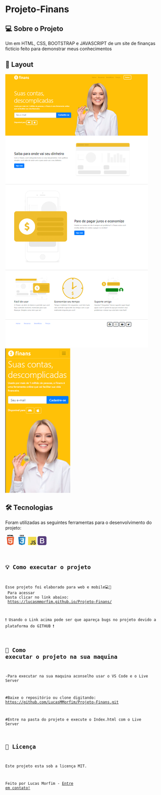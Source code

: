 # Projeto-Finans

## 💻 Sobre o Projeto
Um em HTML, CSS, BOOTSTRAP e JAVASCRIPT de um site de finanças fictício feito para demonstrar meus conhecimentos

## 🎨 Layout

![image](https://github.com/LucasMMorfim/Projeto-Finans/blob/main/img-demonstracao/HOME.png)
![image](https://github.com/LucasMMorfim/Projeto-Finans/blob/main/img-demonstracao/HOME-MOBILE.png)

## 🛠 Tecnologias

Foram utilizadas as seguintes ferramentas para o desenvolvimento do projeto:

<code><img height="32" src="https://raw.githubusercontent.com/github/explore/80688e429a7d4ef2fca1e82350fe8e3517d3494d/topics/html/html.png" alt="HTML5"/></code>
<code><img height="32" src="https://raw.githubusercontent.com/github/explore/80688e429a7d4ef2fca1e82350fe8e3517d3494d/topics/css/css.png" alt="CSS"/></code>
<code><img height="26" src="https://raw.githubusercontent.com/github/explore/80688e429a7d4ef2fca1e82350fe8e3517d3494d/topics/javascript/javascript.png" alt="CSS"/></code>
<code><img height="28" src="https://raw.githubusercontent.com/github/explore/80688e429a7d4ef2fca1e82350fe8e3517d3494d/topics/bootstrap/bootstrap.png" alt="CSS"/>


## 💡 Como executar o projeto

Esse projeto foi elaborado para web e mobile💻📱 </br>
Para acessar basta clicar no link abaixo:</br>
https://lucasmmorfim.github.io/Projeto-Finans/

❗ Usando o Link acima pode ser que apareça bugs no projeto devido a plataforma do GITHUB ❗

## 📁 Como executar o projeto na sua maquina

-Para executar na sua maquina aconselho usar o VS Code e o Live Server

#Baixe o repositório ou clone digitando:
https://github.com/LucasMMorfim/Projeto-Finans.git

#Entre na pasta do projeto e execute o Index.html com o Live Server

## 📝 Licença

Este projeto esta sob a licença MIT.

Feito por Lucas Morfim - [Entre em contato!](https://www.linkedin.com/in/lucas-mateus-machado-morfim-a6a282240/)
